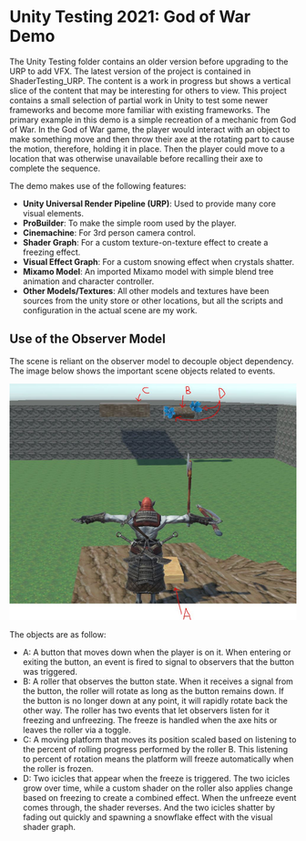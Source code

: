 # Unity Testing 2021: God of War Demo

The Unity Testing folder contains an older version before upgrading to the URP to add VFX. The latest version of the project is contained in ShaderTesting_URP. The content is a work in progress but shows a vertical slice of the content that may be interesting for others to view.
This project contains a small selection of partial work in Unity to test some newer frameworks and become more familiar with existing frameworks. The primary example in this demo is a simple recreation of a mechanic from God of War. In the God of War game, the player would interact with an object to make something move and then throw their axe at the rotating part to cause the motion, therefore, holding it in place. Then the player could move to a location that was otherwise unavailable before recalling their axe to complete the sequence.

The demo makes use of the following features:
* **Unity Universal Render Pipeline (URP)**: Used to provide many core visual elements. 
* **ProBuilder**: To make the simple room used by the player.
* **Cinemachine**: For 3rd person camera control.
* **Shader Graph**: For a custom texture-on-texture effect to create a freezing effect.
* **Visual Effect Graph**: For a custom snowing effect when crystals shatter.
* **Mixamo Model**: An imported Mixamo model with simple blend tree animation and character controller.
* **Other Models/Textures**: All other models and textures have been sources from the unity store or other locations, but all the scripts and configuration in the actual scene are my work.

## Use of the Observer Model

The scene is reliant on the observer model to decouple object dependency. The image below shows the important scene objects related to events.

<center><img src="./images/Image01.JPG"></center>

The objects are as follow:
* A: A button that moves down when the player is on it. When entering or exiting the button, an event is fired to signal to observers that the button was triggered.
* B: A roller that observes the button state. When it receives a signal from the button, the roller will rotate as long as the button remains down. If the button is no longer down at any point, it will rapidly rotate back the other way. The roller has two events that let observers listen for it freezing and unfreezing. The freeze is handled when the axe hits or leaves the roller via a toggle.
* C: A moving platform that moves its position scaled based on listening to the percent of rolling progress performed by the roller B. This listening to percent of rotation means the platform will freeze automatically when the roller is frozen.
* D: Two icicles that appear when the freeze is triggered. The two icicles grow over time, while a custom shader on the roller also applies change based on freezing to create a combined effect. When the unfreeze event comes through, the shader reverses. And the two icicles shatter by fading out quickly and spawning a snowflake effect with the visual shader graph.
